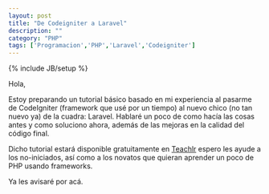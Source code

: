 ```yaml
---
layout: post
title: "De Codeigniter a Laravel"
description: ""
category: "PHP"
tags: ['Programacion','PHP','Laravel','Codeigniter']
---
```

{% include JB/setup %}

Hola,

Estoy preparando un tutorial básico basado en mi experiencia al pasarme de CodeIgniter (framework que usé por un tiempo) al nuevo chico (no tan nuevo ya) de la cuadra: Laravel. Hablaré un poco de como hacía las cosas antes y como soluciono ahora, además de las mejoras en la calidad del código final.

Dicho tutorial estará disponible gratuitamente en [Teachlr](http://Teachlr.com/ "Teachlr") espero les ayude a los no-iniciados, así como a los novatos que quieran aprender un poco de PHP usando frameworks.

Ya les avisaré por acá.